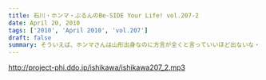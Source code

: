```yaml
---
title: 石川・ホンマ・ぶるんのBe-SIDE Your Life! vol.207-2
date: April 20, 2010
tags: ['2010', 'April 2010', 'vol.207']
draft: false
summary: そういえば、ホンマさんは山形出身なのに方言が全くと言っていいほど出ないな・・・どうやら『山形弁』ではなく『庄内弁』を操るらしいとのこと。気になりはしないが・・・NAMAE
---
```


http://project-phi.ddo.jp/ishikawa/ishikawa207_2.mp3
